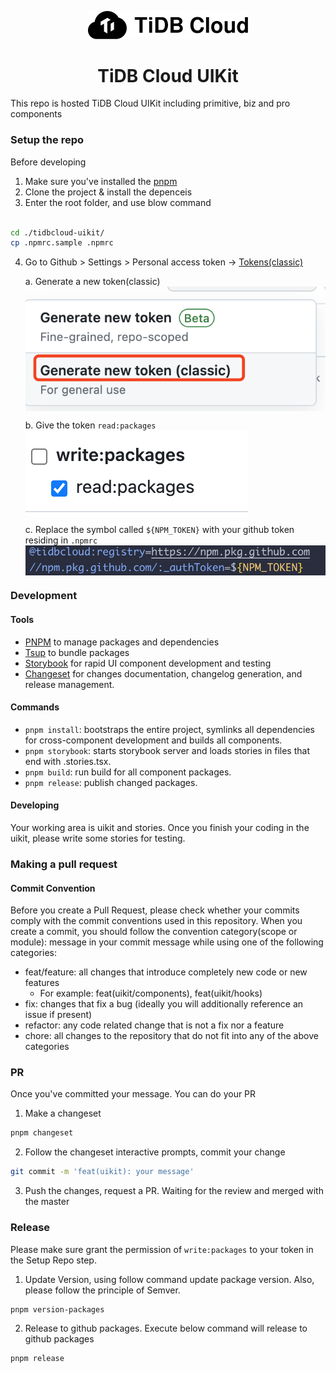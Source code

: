<p align="center">
  <a href="https://tidbcloud.com" target="_blank"><img src="media/tidbcloud-logo.svg" width="256" alt="TiDB Cloud Logo" /></a>
</p>
<h1 align="center">TiDB Cloud UIKit</h1>

This repo is hosted TiDB Cloud UIKit including primitive, biz and pro components

### Setup the repo

Before developing

1. Make sure you've installed the [pnpm](https://pnpm.io/)
2. Clone the project & install the depenceis
3. Enter the root folder, and use blow command

```bash

cd ./tidbcloud-uikit/
cp .npmrc.sample .npmrc

```

4. Go to Github > Settings > Personal access token -> [Tokens(classic)](https://github.com/settings/tokens)

   a. Generate a new token(classic)
   <img src="media/token.png" style="display: block;" />

   b. Give the token `read:packages`
   <img src="media/packages.png" style="display: block;" />

   c. Replace the symbol called `${NPM_TOKEN}` with your github token residing in `.npmrc`
   <img src="media/npmrc.png" style="display: block;" />

### Development

#### Tools

- [PNPM](https://pnpm.io/) to manage packages and dependencies
- [Tsup](https://tsup.egoist.dev/) to bundle packages
- [Storybook](https://storybook.js.org/) for rapid UI component development and testing
- [Changeset](https://github.com/atlassian/changesets) for changes documentation, changelog generation, and release management.

#### Commands

- `pnpm install`: bootstraps the entire project, symlinks all dependencies for cross-component development and builds all components.
- `pnpm storybook`: starts storybook server and loads stories in files that end with .stories.tsx.
- `pnpm build`: run build for all component packages.
- `pnpm release`: publish changed packages.

#### Developing

Your working area is uikit and stories. Once you finish your coding in the uikit, please write some stories for testing.

### Making a pull request

#### Commit Convention

Before you create a Pull Request, please check whether your commits comply with the commit conventions used in this repository.
When you create a commit, you should follow the convention category(scope or module): message in your commit message while using one of the following categories:

- feat/feature: all changes that introduce completely new code or new features
  - For example: feat(uikit/components), feat(uikit/hooks)
- fix: changes that fix a bug (ideally you will additionally reference an issue if present)
- refactor: any code related change that is not a fix nor a feature
- chore: all changes to the repository that do not fit into any of the above categories

### PR

Once you've committed your message. You can do your PR

1. Make a changeset

```bash
pnpm changeset
```

2. Follow the changeset interactive prompts, commit your change

```bash
git commit -m 'feat(uikit): your message'
```

3. Push the changes, request a PR. Waiting for the review and merged with the master


### Release
Please make sure grant the permission of `write:packages` to your token in the Setup Repo step.

1. Update Version, using follow command update package version. Also, please follow the principle of Semver.

```bash
pnpm version-packages
```

2. Release to github packages. Execute below command will release to github packages

```
pnpm release
```

